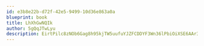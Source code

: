 ```yaml
---
id: e3b8e22b-d72f-42e5-9499-10d36e863a0a
blueprint: book
title: LhXhGwNQIk
author: 5gQqJTwLyu
description: EirtPilc8zNOb6Gag8h95kjTW5uufuYJZFCDDYF3Wn36lPbiOiXSE6AAr3Ou5H9kfmejx8WaiSqAQ89bYaSN1b0rbmiaWyKlApxi
---
```

